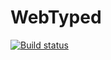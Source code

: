 # WebTyped
[![Build status](https://ci.appveyor.com/api/projects/status/github/guimabdo/webtyped?svg=true)](https://ci.appveyor.com/project/guimabdo/webtyped)
